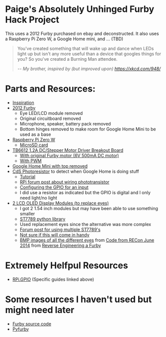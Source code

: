# Paige's Absolutely Unhinged Furby Hack Project
This uses a 2012 Furby purchased on ebay and deconstructed. 
It also uses a Raspberry Pi Zero W, a Google Home mini, and ... (TBD)

> You've created something that will wake up and dance when LEDs light up but isn't any more useful than a device that googles things for you? So you've created a Burning Man attendee.
>
>_-- My brother, inspired by (but improved upon) https://xkcd.com/948/_

# Parts and Resources:
- [Inspiration](https://medium.com/@jamesfuthey/furlexa-building-an-animatronic-voice-assistant-the-easy-way-e5b3c8fecbf7)
- [2012 Furby](https://64.media.tumblr.com/cf58d9c6c6fadb70b6f1ff192881edbc/tumblr_inline_oqafps9hnA1uj2r2y_1280.pnj)
  - Eye LED/LCD module removed
  - Original circuitboard removed
  - Microphone, speaker, battery pack removed
  - Bottom hinges removed to make room for Google Home Mini to be used as a base
- [Raspberry Pi Zero W](https://www.adafruit.com/product/3400#tutorials)
  - [MicroSD card](https://www.adafruit.com/product/1294)
- [TB6612 1.2A DC/Stepper Motor Driver Breakout Board](https://www.adafruit.com/product/2448)
  - [With original Furby motor (6V 500mA DC motor)](https://howchoo.com/pi/controlling-dc-motors-using-your-raspberry-pi/)
  - [With PWM](https://sourceforge.net/p/raspberry-gpio-python/wiki/PWM/)
- [Google Home Mini with top removed](https://www.ifixit.com/Teardown/Google+Home+Mini+Teardown/102264?srsltid=AfmBOoo-8CsShgmN08UxHM-caZ9PjHB-rYH-7HNRVJ8b5ZWtjJqI-l1G)
- [CdS Photoresistor](https://www.adafruit.com/product/161) to detect when Google Home is doing stuff
  - [Tutorial](https://learn.adafruit.com/photocells)
  - [RPi forum post about wiring phototransistor](https://forums.raspberrypi.com/viewtopic.php?t=207040)
  - [Configuring the GPIO for an input](https://sourceforge.net/p/raspberry-gpio-python/wiki/Inputs/)
  - I did use a resistor as indicated but the GPIO is digital and I only need light/no light
- [2 LCD OLED Display Modules (to replace eyes)](https://www.aliexpress.us/item/3256804844327418.html)
  - I got 2 1.54 inch modules but may have been able to use something smaller
  - [ST7789 python library](https://github.com/solinnovay/Python_ST7789/tree/master)
  - Used replacement eyes since the alternative was more complex
  - [Forum post for using multiple ST7789's](https://forums.adafruit.com/viewtopic.php?t=183537)
  - [Not sure if this will come in handy](https://learn.adafruit.com/adafruit-mini-pitft-135x240-color-tft-add-on-for-raspberry-pi/overview)
  - [BMP images of all the different eyes](https://github.com/mncoppola/Furby-2012/tree/master/mask_rom/imgs) from [Code from RECon June 2014](https://github.com/mncoppola/Furby-2012) from [Reverse Engineering a Furby](https://poppopret.org/2013/12/18/reverse-engineering-a-furby/)   

# Extremely Helfpul Resources
- [RPi.GPIO](https://pypi.org/project/RPi.GPIO/) (Specific guides linked above)

# Some resources I haven't used but might need later
- [Furby source code](https://github.com/iafan/Hacksby)
- [Pyfurby](https://github.com/matteoferla/pyfurby) 

